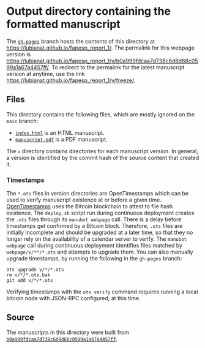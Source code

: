 # Output directory containing the formatted manuscript

The [`gh-pages`](https://github.com/lubianat/fapesp_report_1/tree/gh-pages) branch hosts the contents of this directory at <https://lubianat.github.io/fapesp_report_1/>.
The permalink for this webpage version is <https://lubianat.github.io/fapesp_report_1/v/b0a999fdcaa7d738c6d8d68c0599a1a67a4457ff/>.
To redirect to the permalink for the latest manuscript version at anytime, use the link <https://lubianat.github.io/fapesp_report_1/v/freeze/>.

## Files

This directory contains the following files, which are mostly ignored on the `main` branch:

+ [`index.html`](index.html) is an HTML manuscript.
+ [`manuscript.pdf`](manuscript.pdf) is a PDF manuscript.

The `v` directory contains directories for each manuscript version.
In general, a version is identified by the commit hash of the source content that created it.

### Timestamps

The `*.ots` files in version directories are OpenTimestamps which can be used to verify manuscript existence at or before a given time.
[OpenTimestamps](https://opentimestamps.org/) uses the Bitcoin blockchain to attest to file hash existence.
The `deploy.sh` script run during continuous deployment creates the `.ots` files through its `manubot webpage` call.
There is a delay before timestamps get confirmed by a Bitcoin block.
Therefore, `.ots` files are initially incomplete and should be upgraded at a later time, so that they no longer rely on the availability of a calendar server to verify.
The `manubot webpage` call during continuous deployment identifies files matched by `webpage/v/**/*.ots` and attempts to upgrade them.
You can also manually upgrade timestamps, by running the following in the `gh-pages` branch:

```shell
ots upgrade v/*/*.ots
rm v/*/*.ots.bak
git add v/*/*.ots
```

Verifying timestamps with the `ots verify` command requires running a local bitcoin node with JSON-RPC configured, at this time.

## Source

The manuscripts in this directory were built from
[`b0a999fdcaa7d738c6d8d68c0599a1a67a4457ff`](https://github.com/lubianat/fapesp_report_1/commit/b0a999fdcaa7d738c6d8d68c0599a1a67a4457ff).
